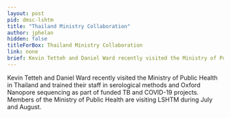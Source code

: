 ```yaml
---
layout: post
pid: dmsc-lshtm
title: "Thailand Ministry Collaboration"
author: jphelan
hidden: false
titleForBox: Thailand Ministry Collaboration
link: none
brief: Kevin Tetteh and Daniel Ward recently visited the Ministry of Public Health in Thailand and trained their staff in serological methods and Oxford Nanopore sequencing as part of funded TB and COVID-19 projects. Members of the Ministry of Public Health are visiting LSHTM during July and August.
---
```

Kevin Tetteh and Daniel Ward recently visited the Ministry of Public Health in Thailand and trained their staff in serological methods and Oxford Nanopore sequencing as part of funded TB and COVID-19 projects. Members of the Ministry of Public Health are visiting LSHTM during July and August.